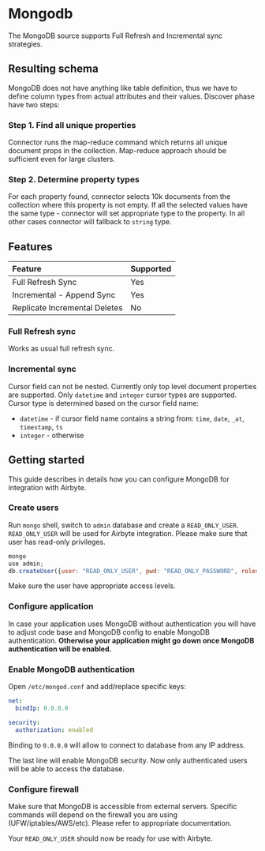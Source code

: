 # Mongodb 

The MongoDB source supports Full Refresh and Incremental sync strategies.

## Resulting schema 
MongoDB does not have anything like table definition, thus we have to define column types from actual attributes and their values. Discover phase have two steps:

### Step 1. Find all unique properties
Connector runs the map-reduce command which returns all unique document props in the collection. Map-reduce approach should be sufficient even for large clusters.

### Step 2. Determine property types
For each property found, connector selects 10k documents from the collection where this property is not empty. If all the selected values have the same type - connector will set appropriate type to the property. In all other cases connector will fallback to `string` type.

## Features

| Feature | Supported |
| :--- | :--- |
| Full Refresh Sync | Yes |
| Incremental - Append Sync | Yes |
| Replicate Incremental Deletes | No |

### Full Refresh sync
Works as usual full refresh sync.

### Incremental sync
Cursor field can not be nested. Currently only top level document properties are supported.
Only `datetime` and `integer` cursor types are supported. Cursor type is determined based on the cursor field name:

* `datetime` - if cursor field name contains a string from: `time`, `date`, `_at`, `timestamp`, `ts`
* `integer` - otherwise

## Getting started
This guide describes in details how you can configure MongoDB for integration with Airbyte.

### Create users

Run `mongo` shell, switch to `admin` database and create a `READ_ONLY_USER`. `READ_ONLY_USER` will be used for Airbyte integration. Please make sure that user has read-only privileges.

```js
mongo
use admin;
db.createUser({user: "READ_ONLY_USER", pwd: "READ_ONLY_PASSWORD", roles: [{role: "read", db: "TARGET_DATABASE"}]}
```

Make sure the user have appropriate access levels.

### Configure application

In case your application uses MongoDB without authentication you will have to adjust code base and MongoDB config to enable MongoDB authentication. **Otherwise your application might go down once MongoDB authentication will be enabled.**

### Enable MongoDB authentication

Open `/etc/mongod.conf` and add/replace specific keys:

```yaml
net:
  bindIp: 0.0.0.0

security:
  authorization: enabled
```

Binding to `0.0.0.0` will allow to connect to database from any IP address.

The last line will enable MongoDB security. Now only authenticated users will be able to access the database.

### Configure firewall

Make sure that MongoDB is accessible from external servers. Specific commands will depend on the firewall you are using (UFW/iptables/AWS/etc). Please refer to appropriate documentation.

Your `READ_ONLY_USER` should now be ready for use with Airbyte.
